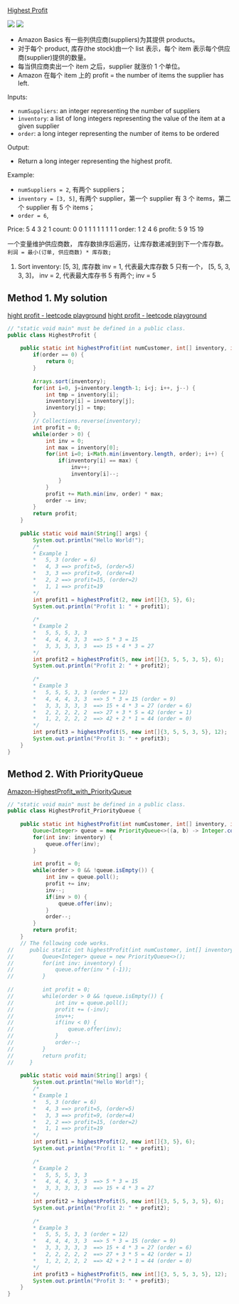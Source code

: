 [Highest Profit](https://www.1point3acres.com/bbs/thread-661957-1-1.html)

![](images/Highest_Profit_1.png)
![](images/Highest_Profit_2.png)

* Amazon Basics 有一些列供应商(suppliers)为其提供 products。
* 对于每个 product, 库存(the stock)由一个 list 表示，每个 item 表示每个供应商(supplier)提供的数量。
* 每当供应商卖出一个 item 之后，supplier 就涨价 1 个单位。
* Amazon 在每个 item 上的 profit = the number of items the supplier has left.


Inputs:
* `numSuppliers`: an integer representing the number of suppliers
* `inventory`: a list of long integers representing the value of the item at a given supplier
* `order`: a long integer representing the number of items to be ordered

Output:
* Return a long integer representing the highest profit.

Example:
* `numSuppliers = 2`, 有两个 suppliers；
* `inventory = [3, 5]`, 有两个 supplier，第一个 supplier 有 3 个 items，第二个 supplier 有 5 个 items；
* `order = 6`, 

Price:  5  4  3  2  1
count:  0  0  1  1  1
        1  1  1  1  1
order:  1  2  4  6
profit: 5  9 15 19

一个变量维护供应商数， 库存数排序后遍历，让库存数递减到到下一个库存数。
`利润 = 最小(订单, 供应商数) * 库存数;`

1. Sort inventory: [5, 3], 
    库存数 inv = 1, 代表最大库存数 5 只有一个，
    [5, 5, 3, 3, 3]， inv = 2, 代表最大库存书 5 有两个; inv = 5 

## Method 1. My solution

[hight profit - leetcode playground](https://leetcode.com/playground/UqiU8SfZ)
[hight profit - leetcode playground](https://leetcode.com/playground/UqiU8SfZ)

```java
// "static void main" must be defined in a public class.
public class HighestProfit {
    
    public static int highestProfit(int numCustomer, int[] inventory, int order) {
        if(order == 0) {
            return 0;
        }
        
        Arrays.sort(inventory);
        for(int i=0, j=inventory.length-1; i<j; i++, j--) {
            int tmp = inventory[i];
            inventory[i] = inventory[j];
            inventory[j] = tmp;
        }
        // Collections.reverse(inventory);
        int profit = 0;
        while(order > 0) {
            int inv = 0;
            int max = inventory[0];
            for(int i=0; i<Math.min(inventory.length, order); i++) {
                if(inventory[i] == max) {
                    inv++;
                    inventory[i]--;
                }
            }
            profit += Math.min(inv, order) * max;
            order -= inv;
        }
        return profit;
    }
    
    public static void main(String[] args) {
        System.out.println("Hello World!");
        /*
        * Example 1
        *   5, 3 (order = 6)
        *   4, 3 ==> profit=5, (order=5)
        *   3, 3 ==> profit=9, (order=4)
        *   2, 2 ==> profit=15, (order=2)
        *   1, 1 ==> profit=19
        */
        int profit1 = highestProfit(2, new int[]{3, 5}, 6);
        System.out.println("Profit 1: " + profit1);
        
        /*
        * Example 2
        *   5, 5, 5, 3, 3
        *   4, 4, 4, 3, 3  ==> 5 * 3 = 15
        *   3, 3, 3, 3, 3  ==> 15 + 4 * 3 = 27
        */
        int profit2 = highestProfit(5, new int[]{3, 5, 5, 3, 5}, 6);
        System.out.println("Profit 2: " + profit2);
        
        /*
        * Example 3
        *   5, 5, 5, 3, 3 (order = 12)
        *   4, 4, 4, 3, 3  ==> 5 * 3 = 15 (order = 9)
        *   3, 3, 3, 3, 3  ==> 15 + 4 * 3 = 27 (order = 6)
        *   2, 2, 2, 2, 2  ==> 27 + 3 * 5 = 42 (order = 1)
        *   1, 2, 2, 2, 2  ==> 42 + 2 * 1 = 44 (order = 0)
        */
        int profit3 = highestProfit(5, new int[]{3, 5, 5, 3, 5}, 12);
        System.out.println("Profit 3: " + profit3);
    }
}
```


## Method 2. With PriorityQueue
[Amazon-HighestProfit_with_PriorityQueue](https://leetcode.com/playground/UqiU8SfZ)
```java
// "static void main" must be defined in a public class.
public class HighestProfit_PriorityQueue {
    
    public static int highestProfit(int numCustomer, int[] inventory, int order) {
        Queue<Integer> queue = new PriorityQueue<>((a, b) -> Integer.compare(b, a));
        for(int inv: inventory) {
            queue.offer(inv);
        }
        
        int profit = 0;
        while(order > 0 && !queue.isEmpty()) {
            int inv = queue.poll();
            profit += inv;
            inv--;
            if(inv > 0) {
                queue.offer(inv);
            }
            order--;
        }
        return profit;
    }
    // The following code works.
//     public static int highestProfit(int numCustomer, int[] inventory, int order) {
//         Queue<Integer> queue = new PriorityQueue<>();
//         for(int inv: inventory) {
//             queue.offer(inv * (-1));
//         }
        
//         int profit = 0;
//         while(order > 0 && !queue.isEmpty()) {
//             int inv = queue.poll();
//             profit += (-inv);
//             inv++;
//             if(inv < 0) {
//                 queue.offer(inv);
//             }
//             order--;
//         }
//         return profit;
//     }
    
    public static void main(String[] args) {
        System.out.println("Hello World!");
        /*
        * Example 1
        *   5, 3 (order = 6)
        *   4, 3 ==> profit=5, (order=5)
        *   3, 3 ==> profit=9, (order=4)
        *   2, 2 ==> profit=15, (order=2)
        *   1, 1 ==> profit=19
        */
        int profit1 = highestProfit(2, new int[]{3, 5}, 6);
        System.out.println("Profit 1: " + profit1);
        
        /*
        * Example 2
        *   5, 5, 5, 3, 3
        *   4, 4, 4, 3, 3  ==> 5 * 3 = 15
        *   3, 3, 3, 3, 3  ==> 15 + 4 * 3 = 27
        */
        int profit2 = highestProfit(5, new int[]{3, 5, 5, 3, 5}, 6);
        System.out.println("Profit 2: " + profit2);
        
        /*
        * Example 3
        *   5, 5, 5, 3, 3 (order = 12)
        *   4, 4, 4, 3, 3  ==> 5 * 3 = 15 (order = 9)
        *   3, 3, 3, 3, 3  ==> 15 + 4 * 3 = 27 (order = 6)
        *   2, 2, 2, 2, 2  ==> 27 + 3 * 5 = 42 (order = 1)
        *   1, 2, 2, 2, 2  ==> 42 + 2 * 1 = 44 (order = 0)
        */
        int profit3 = highestProfit(5, new int[]{3, 5, 5, 3, 5}, 12);
        System.out.println("Profit 3: " + profit3);
    }
}
```